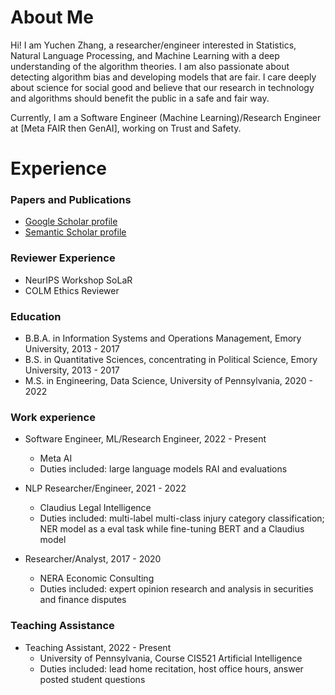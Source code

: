 # About Me
Hi! I am Yuchen Zhang, a researcher/engineer interested in Statistics, Natural Language Processing, and Machine 
Learning with a deep understanding of the algorithm theories. I am also passionate about detecting algorithm 
bias and developing models that are fair. I care deeply about science for social good and believe that our 
research in technology and algorithms should benefit the public in a safe and fair way. 

Currently, I am a Software Engineer (Machine Learning)/Research Engineer at [Meta FAIR then GenAI], working on 
Trust and Safety.

# Experience
### Papers and Publications
* [Google Scholar profile](https://scholar.google.com/citations?user=BQV7BOkAAAAJ&hl=en)
* [Semantic Scholar profile](https://www.semanticscholar.org/author/Yuchen-Zhang/2108473229)

### Reviewer Experience
* NeurIPS Workshop SoLaR
* COLM Ethics Reviewer

### Education
* B.B.A. in Information Systems and Operations Management, Emory University, 2013 - 2017
* B.S. in Quantitative Sciences, concentrating in Political Science, Emory University, 2013 - 2017
* M.S. in Engineering, Data Science, University of Pennsylvania, 2020 - 2022

### Work experience
* Software Engineer, ML/Research Engineer, 2022 - Present
  * Meta AI
  * Duties included: large language models RAI and evaluations
  
* NLP Researcher/Engineer, 2021 - 2022
  * Claudius Legal Intelligence
  * Duties included: multi-label multi-class injury category classification; NER model as a eval 
  task while fine-tuning BERT and a Claudius model

* Researcher/Analyst, 2017 - 2020
  * NERA Economic Consulting
  * Duties included: expert opinion research and analysis in securities and finance 
  disputes

### Teaching Assistance
* Teaching Assistant, 2022 - Present
  * University of Pennsylvania, Course CIS521 Artificial Intelligence
  * Duties included: lead home recitation, host office hours, answer posted student questions

